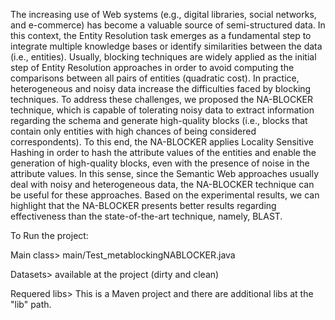 The increasing use of Web systems (e.g., digital libraries, social networks, and e-commerce) has become a valuable source of semi-structured data. In this context, the Entity Resolution task emerges as a fundamental step to integrate multiple knowledge bases or identify similarities between the data (i.e., entities). Usually, blocking techniques are widely applied as the initial step of Entity Resolution approaches in order to avoid computing the comparisons between all pairs of entities (quadratic cost). In practice, heterogeneous and noisy data increase the difficulties faced by blocking techniques. To address these challenges, we proposed the NA-BLOCKER technique, which is capable of tolerating noisy data to extract information regarding the schema and generate high-quality blocks (i.e., blocks that contain only entities with high chances of being considered correspondents). To this end, the NA-BLOCKER applies Locality Sensitive Hashing in order to hash the attribute values of the entities and enable the generation of high-quality blocks, even with the presence of noise in the attribute values. In this sense, since the Semantic Web approaches usually deal with noisy and heterogeneous data, the NA-BLOCKER technique can be useful for these approaches. Based on the experimental results, we can highlight that the NA-BLOCKER presents better results regarding effectiveness than the state-of-the-art technique, namely, BLAST.

To Run the project:

Main class> main/Test_metablockingNABLOCKER.java

Datasets> available at the project (dirty and clean)

Requered libs> This is a Maven project and there are additional libs at the "lib" path.
